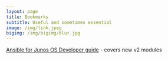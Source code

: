 ```yaml
---
layout: page
title: Bookmarks
subtitle: Useful and sometimes essential
image: /img/link.jpeg
bigimg: /img/bigimg/blur.jpg
---
```


[Ansible for Junos OS Developer guide](https://www.juniper.net/documentation/en_US/junos-ansible/information-products/pathway-pages/junos-ansible.html) - covers new v2 modules
